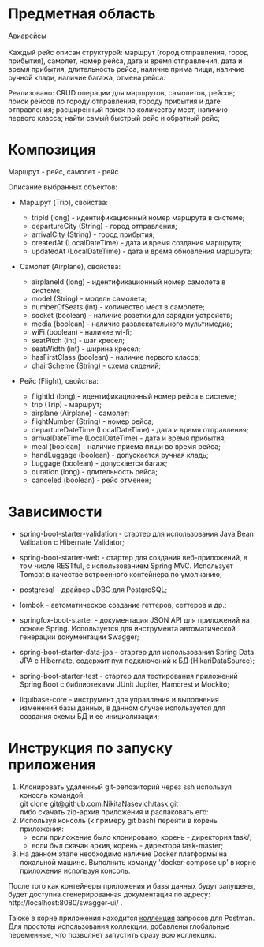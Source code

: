 # Предметная область

Авиарейсы <br>  
Каждый рейс описан структурой: маршрут (город отправления, город прибытия), самолет, номер рейса, дата и время отправления, дата и время прибытия, длительность рейса, наличие прима пищи, наличие ручной клади, наличие багажа, отмена рейса.

Реализовано:
CRUD операции для маршрутов, самолетов, рейсов;
поиск рейсов по городу отправления, городу прибытия и дате отправления;
расширенный поиск по количеству мест, наличию первого класса;
найти самый быстрый рейс и обратный рейс;
# Композиция

Маршрут - рейс, самолет - рейс

Описание выбранных объектов:<br>
- Маршрут (Trip), свойства:
   - tripId (long) - идентификационный номер маршрута в системе;<br>
   - departureCity (String) - город отправления;<br>
   - arrivalCity (String) - город прибытия;<br>
   - createdAt (LocalDateTime) - дата и время создания маршрута;<br>
   - updatedAt (LocalDateTime) - дата и время обновления маршрута;<br>

- Самолет (Airplane), свойства:
   - airplaneId (long) - идентификационный номер самолета в системе;<br>
   - model (String) - модель самолета;<br>
  - numberOfSeats (int) - количество мест в самолете;<br>
  - socket (boolean) - наличие розетки для зарядки устройств;<br>
  - media (boolean) - наличие развлекательного мультимедиа;<br>
  - wiFi (boolean) - наличие wi-fi;<br>
  - seatPitch (int) - шаг кресел;<br>
  - seatWidth (int) - ширина кресел;<br>
  - hasFirstClass (boolean) - наличие первого класса;<br>
  - chairScheme (String) - схема сидений;<br>

- Рейс (Flight), свойства:
    - flightId (long) - идентификационный номер рейса в системе;
  - trip (Trip) - маршрут;
  - airplane (Airplane) - самолет;
  - flightNumber (String) - номер рейса;
  - departureDateTime (LocalDateTime) - дата и время отправления;
  - arrivalDateTime (LocalDateTime) - дата и время прибытия;
  - meal (boolean) - наличие приема пищи во время рейса;
  - handLuggage (boolean) - допускается  ручная кладь;
  - Luggage (boolean) - допускается багаж;
  - duration (long) - длительность рейса;
  - canceled (boolean) - рейс отменен;

# Зависимости


- spring-boot-starter-validation - стартер для использования Java Bean Validation с Hibernate Validator;

- spring-boot-starter-web - стартер для создания веб-приложений, в том числе RESTful, с использованием Spring MVC. Использует Tomcat в качестве встроенного контейнера по умолчанию;

- postgresql - драйвер JDBC для PostgreSQL;

- lombok - автоматическое создание геттеров, сеттеров и др.;

- springfox-boot-starter - документация JSON API для приложений на основе Spring. Используется для инструмента автоматической генерации документации Swagger;

- spring-boot-starter-data-jpa - стартер для использования Spring Data JPA с Hibernate, содержит пул подключений к БД (HikariDataSource);

- spring-boot-starter-test - стартер для тестирования приложений Spring Boot с библиотеками JUnit Jupiter, Hamcrest и Mockito;

- liquibase-core - инструмент для управления и выполнения изменений базы данных, в данном случае используется для создания схемы БД и ее инициализации;

# Инструкция по запуску приложения

1. Клонировать удаленный git-репозиторий через ssh используя консоль командой:<br>
git clone git@github.com:NikitaNasevich/task.git  
либо скачать zip-архив приложения и распаковать его:
2. Используя консоль (к примеру git bash) перейти в корень приложения:<br>
    - если приложение было клонировано, корень - директория task/;
   - если был скачан архив, корень - директоря task-master;
3. На данном этапе необходимо наличие Docker платформы на локальной машине.
Выполнить команду 'docker-compose up' в корне приложения используя консоль.

После того как контейнеры приложения и базы данных будут запущены, будет доступна сгенерированная документация по адресу:  http://localhost:8080/swagger-ui/ .

Также в корне приложения находится [коллекция](https://github.com/NikitaNasevich/task/blob/master/flight%20service%20collection.postman_collection.json) запросов для Postman. Для простоты использования коллекции, добавлены глобальные переменные, что позволяет запустить сразу всю коллекцию.

